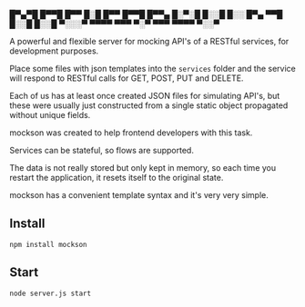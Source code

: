
█▀▄▀█ █▀▀█ █▀▀ █░█ █▀▀ █▀▀█ █▀▀▄ 
█░▀░█ █░░█ █░░ █▀▄ ▀▀█ █░░█ █░░█ 
▀░░░▀ ▀▀▀▀ ▀▀▀ ▀░▀ ▀▀▀ ▀▀▀▀ ▀░░▀ 

A powerful and flexible server for mocking API's of a RESTful services, for development purposes. 

Place some files with json templates into the `services` folder and the service will respond to RESTful calls for GET, 
POST, PUT and DELETE.

Each of us has at least once created JSON files for simulating API's, but these were usually just constructed from a single static object propagated without unique fields. 

mockson was created to help frontend developers with this task.

Services can be stateful, so flows are supported. 

The data is not really stored but only kept in memory, so each time you restart the application, it resets itself to the original state.

mockson has a convenient template syntax and it's very very simple.

Install
-------

    npm install mockson


Start
-------

    node server.js start
